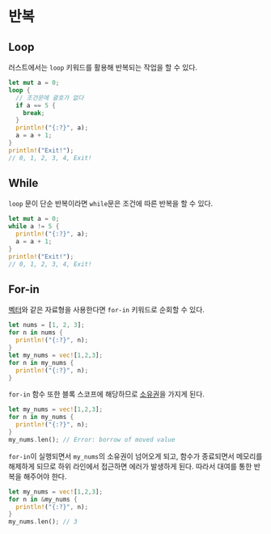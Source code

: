 # 반복

## Loop

러스트에서는 `loop` 키워드를 활용해 반복되는 작업을 할 수 있다.

```rs
let mut a = 0;
loop {
  // 조건문에 괄호가 없다
  if a == 5 {
    break;
  }
  println!("{:?}", a);
  a = a + 1;
}
println!("Exit!");
// 0, 1, 2, 3, 4, Exit!
```

## While

`loop` 문이 단순 반복이라면 `while`문은 조건에 따른 반복을 할 수 있다.

```rs
let mut a = 0;
while a != 5 {
  println!("{:?}", a);
  a = a + 1;
}
println!("Exit!");
// 0, 1, 2, 3, 4, Exit!
```

## For-in

[벡터](./vector.md)와 같은 자료형을 사용한다면 `for-in` 키워드로 순회할 수 있다.

```rs
let nums = [1, 2, 3];
for n in nums {
  println!("{:?}", n);
}
let my_nums = vec![1,2,3];
for n in my_nums {
  println!("{:?}", n);
}
```

`for-in` 함수 또한 블록 스코프에 해당하므로 [소유권](./ownerShip.md)을 가지게 된다.

```rs
let my_nums = vec![1,2,3];
for n in my_nums {
  println!("{:?}", n);
}
my_nums.len(); // Error: borrow of moved value
```

`for-in`이 실행되면서 `my_nums`의 소유권이 넘어오게 되고, 함수가 종료되면서 메모리를 해제하게 되므로 하위 라인에서 접근하면 에러가 발생하게 된다. 따라서 대여를 통한 반복을 해주어야 한다.

```rs
let my_nums = vec![1,2,3];
for n in &my_nums {
  println!("{:?}", n);
}
my_nums.len(); // 3
```
